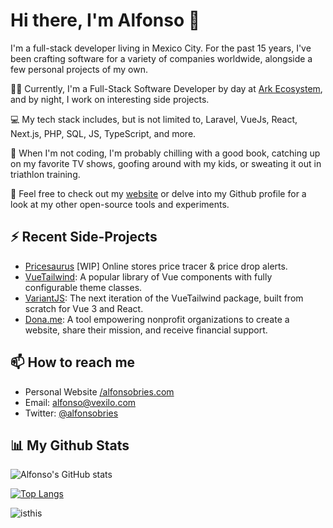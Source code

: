 # Hi there, I'm Alfonso 👋

I'm a full-stack developer living in Mexico City. For the past 15 years, I've been crafting software for a variety of companies worldwide, alongside a few personal projects of my own.

👨‍💻 Currently, I'm a Full-Stack Software Developer by day at [Ark Ecosystem](https://ark.io), and by night, I work on interesting side projects.

💻 My tech stack includes, but is not limited to, Laravel, VueJs, React, Next.js, PHP, SQL, JS, TypeScript, and more.

📝 When I'm not coding, I'm probably chilling with a good book, catching up on my favorite TV shows, goofing around with my kids, or sweating it out in triathlon training.

🔗 Feel free to check out my [website](https://www.alfonsobries.com/) or delve into my Github profile for a look at my other open-source tools and experiments.

## ⚡ Recent Side-Projects

- [Pricesaurus](https://www.pricesaurus.com) [WIP] Online stores price tracer & price drop alerts.
- [VueTailwind](https://vue-tailwind.com): A popular library of Vue components with fully configurable theme classes.
- [VariantJS](https://github.com/variantjs): The next iteration of the VueTailwind package, built from scratch for Vue 3 and React.
- [Dona.me](https://www.dona.me): A tool empowering nonprofit organizations to create a website, share their mission, and receive financial support.

## 📫 How to reach me

- Personal Website [/alfonsobries.com](https://www.alfonsobries.com/)
- Email: [alfonso@vexilo.com](mailto:alfonso@vexilo.com)
- Twitter: [@alfonsobries](https://twitter.com/alfonsobries)

## 📊 My Github Stats

![Alfonso's GitHub stats](https://github-readme-stats.vercel.app/api?username=alfonsobries&theme=dark)

[![Top Langs](https://github-readme-stats.vercel.app/api/top-langs/?username=alfonsobries&theme=dark)](https://github.com/alfonsobries/github-readme-stats)


![isthis](https://github.com/alfonsobries/alfonsobries/assets/17262776/de6cd94c-846d-4f41-b437-24b6779347c8)

